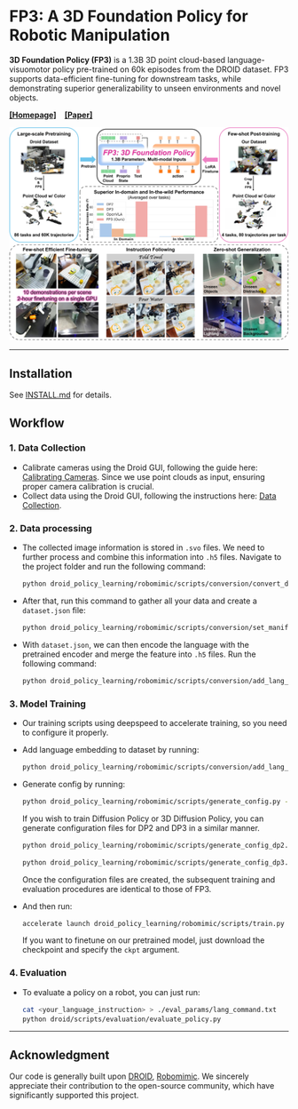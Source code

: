 # FP3: A 3D Foundation Policy for Robotic Manipulation

 **3D Foundation Policy (FP3)** is a 1.3B 3D point cloud-based language-visuomotor policy pre-trained on 60k episodes from the DROID dataset. FP3 supports data-efficient fine-tuning for downstream tasks, while demonstrating superior generalizability to unseen environments and novel objects.

[**[Homepage]**](https://3d-foundation-policy.github.io/) &ensp; [**[Paper]**](https://arxiv.org/pdf/2503.08950)

![](assets/concept.jpg)

---------
## Installation

See [INSTALL.md](INSTALL.md) for details.

## Workflow

### 1. Data Collection
- Calibrate cameras using the Droid GUI, following the guide here: [Calibrating Cameras](https://droid-dataset.github.io/droid/example-workflows/calibrating-cameras.html). Since we use point clouds as input, ensuring proper camera calibration is crucial.
- Collect data using the Droid GUI, following the instructions here: [Data Collection](https://droid-dataset.github.io/droid/example-workflows/data-collection.html).

### 2. Data processing
- The collected image information is stored in `.svo` files. We need to further process and combine this information into `.h5` files. Navigate to the project folder and run the following command:
  ```bash
  python droid_policy_learning/robomimic/scripts/conversion/convert_droid.py --folder <your_data_folder>
  ```

- After that, run this command to gather all your data and create a `dataset.json` file:
  ```bash
  python droid_policy_learning/robomimic/scripts/conversion/set_manifest_file.py --folder <your_data_folder> --lang <language_insruction>
  ```

- With `dataset.json`, we can then encode the language with the pretrained encoder and merge the feature into `.h5` files. Run the following command:
  ```bash
  python droid_policy_learning/robomimic/scripts/conversion/add_lang_to_converted_data.py --manifest_file droid_policy_learning/dataset.json
  ```

### 3. Model Training
- Our training scripts using deepspeed to accelerate training, so you need to configure it properly.

- Add language embedding to dataset by running:
  ```bash
  python droid_policy_learning/robomimic/scripts/conversion/add_lang_to_converted_data.py --manifest_file droid_policy_learning/dataset.json
  ```

- Generate config by running:
  ```bash
  python droid_policy_learning/robomimic/scripts/generate_config.py --dataset <your manifest file> --exp <experiment name>
  ```
  If you wish to train Diffusion Policy or 3D Diffusion Policy, you can generate configuration files for DP2 and DP3 in a similar manner.
  ```bash
  python droid_policy_learning/robomimic/scripts/generate_config_dp2.py --dataset <your manifest file> --exp <experiment name>
  ```
  ```bash
  python droid_policy_learning/robomimic/scripts/generate_config_dp3.py --dataset <your manifest file> --exp <experiment name>
  ```
  Once the configuration files are created, the subsequent training and evaluation procedures are identical to those of FP3.



- And then run:
  ```bash
  accelerate launch droid_policy_learning/robomimic/scripts/train.py --config <config path> --ckpt <ckpt_path>
  ``` 

  If you want to finetune on our pretrained model, just download the checkpoint and specify the `ckpt` argument. 

### 4. Evaluation
- To evaluate a policy on a robot, you can just run:
  ```bash
  cat <your_language_instruction> > ./eval_params/lang_command.txt
  python droid/scripts/evaluation/evaluate_policy.py
  ```

---------

## Acknowledgment
Our code is generally built upon [DROID](https://github.com/droid-dataset/droid), [Robomimic](https://github.com/ARISE-Initiative/robomimic). We sincerely appreciate their contribution to the open-source community, which have significantly supported this project.  
